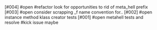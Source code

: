 [#004] #open #refactor look for opportunities to rid of meta_hell prefix
[#003] #open consider scrapping _f name convention for..
[#002] #open instance method klass creator tests
[#001] #open metahell tests and resolve #kick issue maybe
